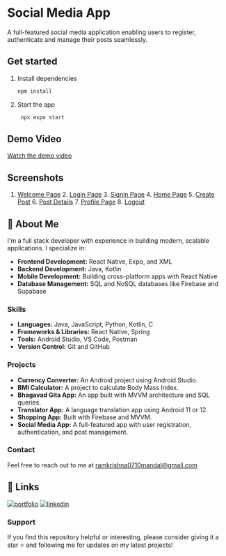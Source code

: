 
# Social Media App

A full-featured social media application enabling users to register, authenticate and manage their posts seamlessly.

## Get started

1. Install dependencies

   ```bash
   npm install
   ```

2. Start the app

   ```bash
    npx expo start
   ```
## Demo Video
[Watch the demo video]([https://hyuskkczickvvtfpmfsi.supabase.co/storage/v1/object/public/uploads/videos/socia%20media%20demo.mp4?t=2024-09-19T19%3A56%3A10.662Z](https://hdsvzrvrursprvddhchp.supabase.co/storage/v1/object/sign/cvMedia/socia%20media%20demo.mp4?token=eyJhbGciOiJIUzI1NiIsInR5cCI6IkpXVCJ9.eyJ1cmwiOiJjdk1lZGlhL3NvY2lhIG1lZGlhIGRlbW8ubXA0IiwiaWF0IjoxNzMxNjA4MjI1LCJleHAiOjE3NjMxNDQyMjV9.rWXhGvoEN7k4FLAty602hFamXbqtxH27BrMebJlprYc&t=2024-11-14T18%3A17%3A05.695Z))

## Screenshots

1. [Welcome Page](https://hyuskkczickvvtfpmfsi.supabase.co/storage/v1/object/public/uploads/photos/one.jpg?t=2024-09-19T19%3A05%3A22.913Z)  2. [Login Page](https://hyuskkczickvvtfpmfsi.supabase.co/storage/v1/object/public/uploads/photos/two.jpg?t=2024-09-19T19%3A06%3A29.158Z)  3. [Signin Page](https://hyuskkczickvvtfpmfsi.supabase.co/storage/v1/object/public/uploads/photos/three.jpg?t=2024-09-19T19%3A08%3A56.500Z)  4. [Home Page](https://hyuskkczickvvtfpmfsi.supabase.co/storage/v1/object/public/uploads/photos/four.jpg?t=2024-09-19T19%3A17%3A42.575Z)  5. [Create Post](https://hyuskkczickvvtfpmfsi.supabase.co/storage/v1/object/public/uploads/photos/five.jpg?t=2024-09-19T19%3A22%3A13.090Z)  6. [Post Details](https://hyuskkczickvvtfpmfsi.supabase.co/storage/v1/object/public/uploads/photos/six.jpg?t=2024-09-19T19%3A22%3A24.362Z)  7. [Profile Page](https://hyuskkczickvvtfpmfsi.supabase.co/storage/v1/object/public/uploads/photos/seven.jpg?t=2024-09-19T19%3A22%3A34.193Z)  8. [Logout](https://hyuskkczickvvtfpmfsi.supabase.co/storage/v1/object/public/uploads/photos/eight.jpg?t=2024-09-19T19%3A22%3A44.903Z)

## 🚀 About Me

I'm a full stack developer with experience in building modern, scalable applications. I specialize in:

- **Frontend Development:** React Native, Expo, and XML
- **Backend Development:** Java, Kotlin
- **Mobile Development:** Building cross-platform apps with React Native
- **Database Management:** SQL and NoSQL databases like Firebase and Supabase

### Skills

- **Languages:** Java, JavaScript, Python, Kotlin, C
- **Frameworks & Libraries:** React Native, Spring
- **Tools:** Android Studio, VS Code, Postman
- **Version Control:** Git and GitHub

### Projects

- **Currency Converter:** An Android project using Android Studio.
- **BMI Calculator:** A project to calculate Body Mass Index.
- **Bhagavad Gita App:** An app built with MVVM architecture and SQL queries.
- **Translator App:** A language translation app using Android 11 or 12.
- **Shopping App:** Built with Firebase and MVVM.
- **Social Media App:** A full-featured app with user registration, authentication, and post management.

### Contact

Feel free to reach out to me at [ramkrishna0710mandal@gmail.com](mailto:ramkrishna0710mandal@gmail.com) 

## 🔗 Links
[![portfolio](https://img.shields.io/badge/my_portfolio-000?style=for-the-badge&logo=ko-fi&logoColor=white)](https://hyuskkczickvvtfpmfsi.supabase.co/storage/v1/object/public/uploads/photos/ram-resume.pdf?t=2024-09-19T19%3A42%3A26.873Z)
[![linkedin](https://img.shields.io/badge/linkedin-0A66C2?style=for-the-badge&logo=linkedin&logoColor=white)](https://www.linkedin.com/in/ramkrishna-mandal-787861283/)

### Support

If you find this repository helpful or interesting, please consider giving it a star ⭐ and following me for updates on my latest projects!



